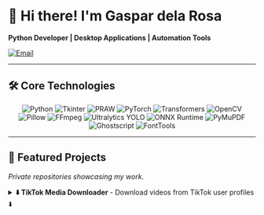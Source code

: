 # 👋 Hi there! I'm Gaspar dela Rosa

**Python Developer | Desktop Applications | Automation Tools**

[![Email](https://img.shields.io/badge/Email-d14836?style=for-the-badge&logo=gmail&logoColor=white)](mailto:gasdlarosa@gmail.com)

</div>

---

## 🛠️ Core Technologies

<p align="center">
  <img src="https://img.shields.io/badge/Python-3776AB?style=for-the-badge&logo=python&logoColor=white" alt="Python"/>
  <img src="https://img.shields.io/badge/Tkinter-2C5985?style=for-the-badge&logo=python&logoColor=white" alt="Tkinter"/>
    <img src="https://img.shields.io/badge/PRAW-FF4500?style=for-the-badge&logo=reddit&logoColor=white" alt="PRAW"/>
  <img src="https://img.shields.io/badge/PyTorch-EE4C2C?style=for-the-badge&logo=pytorch&logoColor=white" alt="PyTorch"/>
  <img src="https://img.shields.io/badge/Transformers-FFD700?style=for-the-badge&logo=hugging-face&logoColor=black" alt="Transformers"/>

  <img src="https://img.shields.io/badge/OpenCV-5C3EE8?style=for-the-badge&logo=opencv&logoColor=white" alt="OpenCV"/>
  <img src="https://img.shields.io/badge/Pillow-92447A?style=for-the-badge&logo=pillow&logoColor=white" alt="Pillow"/>
    <img src="https://img.shields.io/badge/FFmpeg-007800?style=for-the-badge&logo=ffmpeg&logoColor=white" alt="FFmpeg"/>
  <img src="https://img.shields.io/badge/Ultralytics-2A3DA4?style=for-the-badge&logo=yolo&logoColor=white" alt="Ultralytics YOLO"/>
  <img src="https://img.shields.io/badge/ONNX-00594C?style=for-the-badge&logo=onnx&logoColor=white" alt="ONNX Runtime"/>
  <img src="https://img.shields.io/badge/PyMuPDF-A41D1A?style=for-the-badge&logo=pypi&logoColor=white" alt="PyMuPDF"/>
  <img src="https://img.shields.io/badge/Ghostscript-000000?style=for-the-badge&logo=ghostscript&logoColor=white" alt="Ghostscript"/>
  <img src="https://img.shields.io/badge/FontTools-4C4C4C?style=for-the-badge&logo=pypi&logoColor=white" alt="FontTools"/>
</p>

---

## 🚀 Featured Projects

*Private repositories showcasing my work.*

<details>
<summary><strong>⬇️ TikTok Media Downloader</strong> - Download videos from TikTok user profiles ⬇️</summary>
<br>

A user-friendly desktop application built with Python and Tkinter, designed to download videos and media from TikTok user profiles. It leverages the powerful `yt-dlp` backend, offering robust download capabilities, including support for authenticated (private/restricted) accounts via cookies, configurable download quality, flexible file naming, and advanced history management with crash-proof checkpointing.

<div align="center">
  <!-- TODO: Add a screenshot for TikTok Media Downloader -->
  <img src="https://via.placeholder.com/800x400?text=TikTok+Media+Downloader+Screenshot" width="800" alt="TikTok Media Downloader Screenshot">
</div>

**Key Features:**
*   **TikTok User Profile Downloads:** Download all available videos from a specified public or private TikTok user URL.
*   **Customizable Save Location:** Easily select your preferred output directory.
*   **Intuitive UI:** Clean and responsive interface inspired by modern design principles, powered by `ttkthemes`.
*   **Download Controls:** Start, Stop, and Reset download sessions.
*   **Real-time Progress & Status:**
    *   Overall progress bar for the entire download session.
    *   Detailed real-time status updates for the currently downloading video.
    *   Informative status bar messages for application state.
    *   Integrated session log for detailed activity and error reporting.
*   **Authenticated Downloads (Cookies.txt Support):** Download from private or restricted accounts by providing your browser's session cookies. Detailed instructions are provided within the app.
*   **Advanced Settings Dialog:**
    *   **Video Quality Selection:** Choose from presets like "Best," "1080p," "720p," "Worst quality," "Audio only," or input a custom `yt-dlp` format string.
    *   **File Naming Template:** Customize how downloaded files are named using `yt-dlp` placeholders (e.g., `%(uploader)s - %(title)s (%(id)s).%(ext)s`).
    *   **Embed Metadata:** Option to embed video metadata (title, description, upload date, etc.) and thumbnails directly into the downloaded video files (requires FFmpeg).
*   **Robust Download History Management:**
    *   **Load History:** Load existing history files to automatically skip previously downloaded videos.
    *   **Automatic History Update on Load:** When you load a history file, the application automatically merges it with its current knowledge and saves the *combined* history back to the loaded file, ensuring your history file is always up-to-date and comprehensive.
    *   **Checkpoint Auto-Save:** The application automatically saves its download history every **25 successful downloads** (hardcoded for stability and crash recovery), ensuring that progress is not lost due to unexpected crashes or interruptions.
    *   **Manual Save History:** Manually save the current session's download history to a JSON file.
*   **Download Session Report:** Get a clear summary of total videos found, successfully downloaded, skipped, and failed videos after each session.
*   **Open Output Folder:** Convenient prompt to open the download directory after a successful session.
*   **Logs Management:** Copy or clear the session log directly from the UI.
*   **Help & Info Sections:** In-app guides for usage, cookie setup, dependencies, and developer information.

**Getting Started:**

**Prerequisites:**
*   Python 3.8 or newer
*   `pip` (Python package installer)

**Installation:**
1.  **Clone the Repository:**
    ```bash
    git clone https://github.com/your-username/tiktok-media-downloader.git
    cd tiktok-media-downloader
    ```
    *(Note: Replace `your-username` with the actual GitHub username if you fork the project.)*

2.  **Install Dependencies:**
    It's recommended to use a virtual environment.
    ```bash
    python -m venv venv
    # On Windows:
    venv\Scripts\activate
    # On macOS/Linux:
    source venv/bin/activate

    pip install -r requirements.txt
    ```
    If `requirements.txt` is not provided, manually install:
    ```bash
    pip install yt-dlp tk ttkthemes
    # Note: Tkinter is usually included with Python, but for some Linux distributions,
    # you might need to install it separately (e.g., `sudo apt-get install python3-tk`).
    ```
    `yt-dlp` itself handles FFmpeg installation on first use if not already present, but for robust metadata embedding and format conversion, having FFmpeg pre-installed and in your system's PATH is recommended.

**Running the Application:**

After installation and activating your virtual environment:

```bash
python main.py
</details>
<details>
<summary><strong>📷 AI Image Extractor</strong> - Crop portraits from scanned documents 📷</summary>
<br>
Automatically detects, de-skews, and crops portrait photos from scanned documents.
<div align="center">
<img src="https://raw.githubusercontent.com/gasdlarosa/gasdlarosa/main/image-extractor-screenshot.png" width="800">
</div>
Key Features:
AI Smart Cropping: YOLOv8 for optimal head room.
Automatic De-skew: OpenCV for perspective correction.
Multi-Format Support: Handles PDFs, Word docs, and images.
Intelligent Filenaming: Suggests names based on source.
</details>
<details>
<summary><strong>🔐 Password Cracker</strong> - Recover passwords from compressed archives 🔐</summary>
<br>
Comprehensive tool for password recovery from ZIP, RAR, and 7z archives.
<div align="center">
<img src="https://raw.githubusercontent.com/gasdlarosa/gasdlarosa/main/password-cracker-screenshot.png" width="800">
</div>
Key Features:
Multiple Attack Modes: SecLists, mask, hybrid, custom.
Advanced Options: Leet speak, keyword filtering.
Session Management: Save and load configurations.
Detailed Reporting: Statistics and password strength analysis.
</details>
<details>
<summary><strong>✒️ AI Signature Editor</strong> - Extract, recolor, and resize signatures ✒️</summary>
<br>
Extracts signatures, recolors them, and resizes them for digital documents.
<div align="center">
<img src="https://raw.githubusercontent.com/gasdlarosa/gasdlarosa/main/e-signature-app-screenshot.png" width="800">
</div>
Key Features:
AI Background Removal: Accurate extraction with Deep Image Segmentation.
Live Preview: View changes instantly.
Full Customization: Recolor and resize.
Batch Processing: Automate multiple images.
</details>
<details>
<summary><strong>📄 PDF Processor</strong> - Toolkit for PDF processing needs 📄</summary>
<br>
Compress, merge, split, convert, and manage PDFs.
<div align="center">
<img src="https://raw.githubusercontent.com/gasdlarosa/gasdlarosa/main/pdf-processor-screenshot.png" width="800">
</div>
Key Features:
Versatile Toolkit: Compress, merge, split, convert, and more.
High-Quality Engine: Powered by Ghostscript.
Advanced Functionality: Page organization, image extraction.
Intuitive GUI: Simple and fast.
</details>
<details>
<summary><strong>✨ AI Background Remover</strong> - One-click background removal ✨</summary>
<br>
Removes image backgrounds with a single click.
<div align="center">
<img src="https://raw.githubusercontent.com/gasdlarosa/gasdlarosa/main/background-remover-screenshot.png" width="800">
</div>
Key Features:
One-Click Removal:
Simple & Fast UI:
Live Previews:
GUI Logging:
</details>
<details>
<summary><strong>🔠 Font Renamer Utility</strong> - Make font variations distinct 🔠</summary>
<br>
Modifies font metadata so that font variations (e.g., Bold, Narrow) appear as distinct font families.
<div align="center">
<img src="https://raw.githubusercontent.com/gasdlarosa/gasdlarosa/main/font-renamer-screenshot.png" width="800">
</div>
Key Features:
Batch Processing: Process folders of fonts.
Intelligent Renaming:
Detailed Reporting:
Automatic Backups:
</details>
📧 Get In Touch
I'm open to discussing projects and collaborations! Let's connect.
![alt text](https://img.shields.io/badge/Email-d14836?style=flat-square&logo=gmail&logoColor=white)
code
Code
Use Arrow Up and Arrow Down to select a turn, Enter to jump to it, and Escape to return to the chat.
Start typing a prompt

Run
Ctrl
1




65536
0.95
